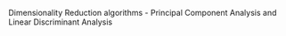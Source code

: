Dimensionality Reduction algorithms - Principal Component Analysis and Linear Discriminant Analysis
